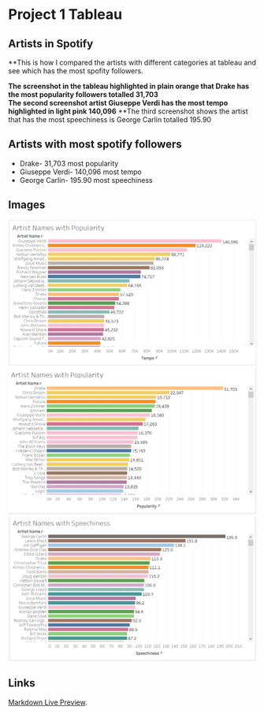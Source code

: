 # Project 1 Tableau

## Artists in Spotify

**This is how I compared the artists with different categories at tableau and see which has the most spofity followers. 

**The screenshot in the tableau highlighted in plain orange that Drake has the most popularity followers totalled 31,703**  
__The second screenshot artist Giuseppe Verdi has the most tempo highlighted in light pink 140,096__
**The third screenshot shows the artist that has the most speechiness is George Carlin totalled 195.90 

## Artists with most spotify followers
- Drake- 31,703 most popularity
- Giuseppe Verdi- 140,096 most tempo
- George Carlin- 195.90 most speechiness

## Images

![Screenshot of Tableau](Tableau_png.png)
![Screenshot of Tableau](Screenshot_png_popularity.png)
![Screenshot of Tableau](Screenshot_speechiness.png)

## Links

[Markdown Live Preview](https://github.com/AK232-afk/github-pages/edit/main/README.md).



